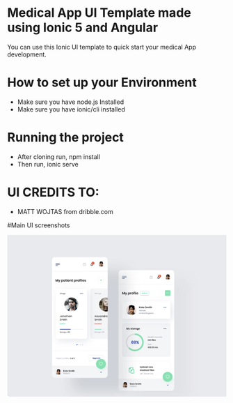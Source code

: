 # Medical App UI Template made using Ionic 5 and Angular

You can use this Ionic UI template to quick start your medical App development.

# How to set up your Environment

* Make sure you have node.js Installed
* Make sure you have ionic/cli installed

# Running the project

* After cloning run, npm install
* Then run, ionic serve


# UI CREDITS TO:
  * MATT WOJTAS from dribble.com


#Main UI screenshots

<img src="./src/assets/Screenshot.png">


